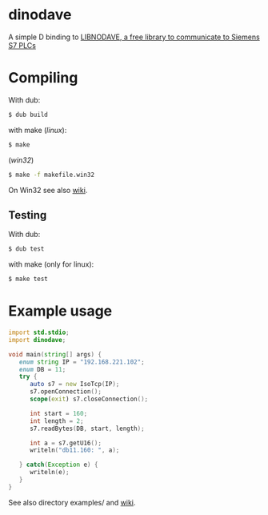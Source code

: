 # dinodave
A simple D binding to [LIBNODAVE, a free library to communicate to Siemens S7 PLCs](https://github.com/netdata/libnodave)

# Compiling
With dub:

```sh
$ dub build
```
with make (_linux_):

```sh
$ make
```
(_win32_)

```sh
$ make -f makefile.win32
```

On Win32 see also [wiki](https://github.com/o3o/dinodave/wiki/Compiling%20for%20Win32).

## Testing
With dub:

```sh
$ dub test
```

with make (only for linux):

```sh
$ make test
```

# Example usage
```D
import std.stdio;
import dinodave;

void main(string[] args) {
   enum string IP = "192.168.221.102";
   enum DB = 11;
   try {
      auto s7 = new IsoTcp(IP);
      s7.openConnection();
      scope(exit) s7.closeConnection();

      int start = 160;
      int length = 2;
      s7.readBytes(DB, start, length);

      int a = s7.getU16();
      writeln("db11.160: ", a);

   } catch(Exception e) {
      writeln(e);
   }
}
```

See also directory examples/ and [wiki](https://github.com/o3o/dinodave/wiki/).
